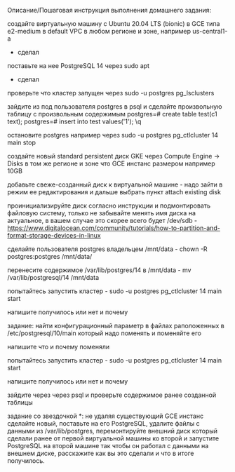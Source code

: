 Описание/Пошаговая инструкция выполнения домашнего задания:

создайте виртуальную машину c Ubuntu 20.04 LTS (bionic) в GCE типа e2-medium в default VPC в любом регионе и зоне, например us-central1-a
 + сделал

поставьте на нее PostgreSQL 14 через sudo apt
 + сделал

проверьте что кластер запущен через sudo -u postgres pg_lsclusters


зайдите из под пользователя postgres в psql и сделайте произвольную таблицу с произвольным содержимым postgres=# create table test(c1 text); postgres=# insert into test values('1'); \q

остановите postgres например через sudo -u postgres pg_ctlcluster 14 main stop

создайте новый standard persistent диск GKE через Compute Engine -> Disks в том же регионе и зоне что GCE инстанс размером например 10GB

добавьте свеже-созданный диск к виртуальной машине - надо зайти в режим ее редактирования и дальше выбрать пункт attach existing disk

проинициализируйте диск согласно инструкции и подмонтировать файловую систему, только не забывайте менять имя диска на актуальное, в вашем случае это скорее всего будет /dev/sdb - https://www.digitalocean.com/community/tutorials/how-to-partition-and-format-storage-devices-in-linux

сделайте пользователя postgres владельцем /mnt/data - chown -R postgres:postgres /mnt/data/

перенесите содержимое /var/lib/postgres/14 в /mnt/data - mv /var/lib/postgresql/14 /mnt/data

попытайтесь запустить кластер - sudo -u postgres pg_ctlcluster 14 main start

напишите получилось или нет и почему

задание: найти конфигурационный параметр в файлах раположенных в /etc/postgresql/10/main который надо поменять и поменяйте его

напишите что и почему поменяли

попытайтесь запустить кластер - sudo -u postgres pg_ctlcluster 14 main start

напишите получилось или нет и почему

зайдите через через psql и проверьте содержимое ранее созданной таблицы

задание со звездочкой *: не удаляя существующий GCE инстанс сделайте новый, поставьте на его PostgreSQL, удалите файлы с данными из /var/lib/postgres, перемонтируйте внешний диск который сделали ранее от первой виртуальной машины ко второй и запустите PostgreSQL на второй машине так чтобы он работал с данными на внешнем диске, расскажите как вы это сделали и что в итоге получилось.